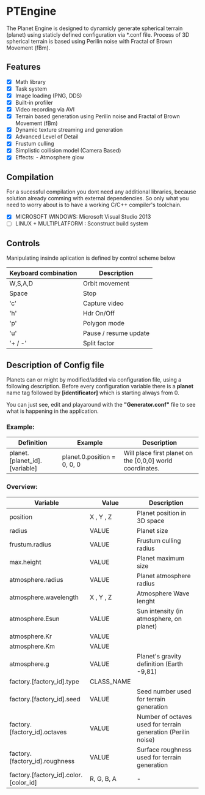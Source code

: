 # PTEngine

The Planet Engine is designed to dynamicly generate spherical terrain (planet) using staticly defined configuration via *.conf file.
Process of 3D spherical terrain is based using Perilin noise with Fractal of Brown Movement (fBm).

## Features

- [x] Math library
- [x] Task system
- [x] Image loading (PNG, DDS)
- [x] Built-in profiler
- [x] Video recording via AVI
- [x] Terrain based generation using Perilin noise and Fractal of Brown Movement (fBm)
- [x] Dynamic texture streaming and generation
- [x] Advanced Level of Detail
- [x] Frustum culling
- [x] Simplistic collision model (Camera Based)
- [x] Effects: - Atmosphere glow

## Compilation

For a sucessful compilation you dont need any additional libraries, because solution already comming with external dependencies. So only what you need to worry about is to have a working C/C++ compiler's toolchain.

- [x] MICROSOFT WINDOWS: Microsoft Visual Studio 2013
- [ ] LINUX + MULTIPLATFORM : Sconstruct build system

## Controls

Manipulating insinde aplication is defined by control scheme below

Keyboard combination | Description
---------------------|-------------
W,S,A,D | Orbit movement
Space | Stop
'c' | Capture video
'h' | Hdr On/Off
'p' | Polygon mode
'u' | Pause / resume update
'+ / -' | Split factor

## Description of Config file

Planets can or might by modified/added via configuration file, using a following description. Before every configuration variable there is a **planet** name tag followed by **[identificator]** which is starting always from 0. 

You can just see, edit and playaround with the **"Generator.conf"** file to see what is happening in the application.

### Example:

Definition | Example | Description
---------- | ------- | ----------
planet.[planet_id].[variable] | planet.0.position = 0, 0, 0 | Will place first planet on the [0,0,0] world coordinates.

### Overview:

Variable | Value | Description
---------|-------|-------------
position | X , Y , Z | Planet position in 3D space
radius | VALUE | Planet size
frustum.radius | VALUE | Frustum culling radius
max.height | VALUE | Planet maximum size 
atmosphere.radius | VALUE | Planet atmosphere radius
atmosphere.wavelength | X , Y , Z | Atmosphere Wave lenght
atmosphere.Esun | VALUE | Sun intensity (in atmosphere, on planet)
atmosphere.Kr | VALUE |
atmosphere.Km | VALUE |
atmosphere.g | VALUE | Planet's gravity definition (Earth -9,81)
factory.[factory_id].type | CLASS_NAME |  
factory.[factory_id].seed | VALUE | Seed number used for terrain generation
factory.[factory_id].octaves | VALUE | Number of octaves used for terrain generation (Perilin noise)
factory.[factory_id].roughness |VALUE | Surface roughness used for terrain generation
factory.[factory_id].color.[color_id] | R, G, B, A | - 
